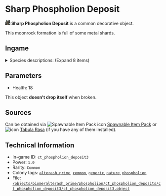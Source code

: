 # Sharp Phospholion Deposit

<img src="https://raw.githubusercontent.com/Ceterai/Enternia/main/objects/biome/alterash_prime/phospholion/ct_phospholion_deposits/ct_phospholion_deposit3/icon.png" alt="Sharp Phospholion Deposit icon" loading="lazy" height="16px" width="auto" /> **Sharp Phospholion Deposit** is a common decorative object.

This moonrock formation is full of some metal shards.

## Ingame

<details markdown="1"><summary>Species descriptions: (Expand 8 items)</summary>

- Alta: This deposit of phospholion is quite big. Takes longer to mine aswell though.
- Apex: A deposit of some sort of metallic material.
- Avian: There's some kind of metal in it!
- Floran: Ssshiny stone. Floran sees metal inside.
- Glitch: Pleased. Ah, a shiny sight!
- Human: Oh, a rock!
- Hylotl: Something is inside that rock. Perhaps this is a deposit of some sort.
- Novakid: I can see metal 'n there!

</details>

## Parameters

- Health: 18

This object **doesn't drop itself** when broken.

## Sources

Can be obtained via <img src="https://raw.githubusercontent.com/Silverfeelin/Starbound-SpawnableItemPack/master/interface/sip/iconSmall.png" alt="Spawnable Item Pack icon" width="18" height="14"/> [Spawnable Item Pack](https://steamcommunity.com/sharedfiles/filedetails/?id=733665104) or <img src="https://steamuserimages-a.akamaihd.net/ugc/263843960696222713/3EC9A7C005541F7D577EBCB8C5736B4EFC9973D6/" alt="icon" width="8" height="12"/> [Tabula Rasa](https://community.playstarbound.com/resources/the-tabula-rasa.3222/) (if you have any of them installed).

## Technical Information

- In-game ID: `ct_phospholion_deposit3`
- Power: `1.0`
- Rarity: `Common`
- Colony tags: [`alterash_prime`](https://ceterai.github.io/MyEnternia/Wiki/Tags/AlterashPrime), [`common`](https://ceterai.github.io/MyEnternia/Wiki/Tags/Common), [`generic`](https://ceterai.github.io/MyEnternia/Wiki/Tags/Generic), [`nature`](https://ceterai.github.io/MyEnternia/Wiki/Tags/Nature), [`phospholion`](https://ceterai.github.io/MyEnternia/Wiki/Tags/Phospholion)
- File: [`/objects/biome/alterash_prime/phospholion/ct_phospholion_deposits/ct_phospholion_deposit3/ct_phospholion_deposit3.object`](https://github.com/Ceterai/Enternia/blob/main/objects/biome/alterash_prime/phospholion/ct_phospholion_deposits/ct_phospholion_deposit3/ct_phospholion_deposit3.object)
